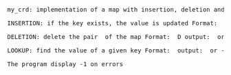 <pre>my_crd: implementation of a map with insertion, deletion and lookup method.

INSERTION: if the key exists, the value is updated Format: <key> <value> output: <key>

DELETION: delete the pair <key, value> of the map Format: <key> D output: <value> or -1 if the key does not exist

LOOKUP: find the value of a given key Format: <key> output: <value> or -1 if the key does not exist

The program display -1 on errors
</pre>

